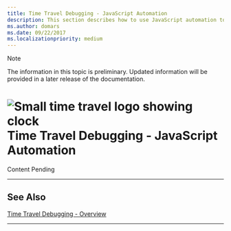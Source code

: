 ```yaml
---
title: Time Travel Debugging - JavaScript Automation
description: This section describes how to use JavaScript automation to help analyze TTD traces.
ms.author: domars
ms.date: 09/22/2017
ms.localizationpriority: medium
---
```


> [!NOTE]
> The information in this topic is preliminary. Updated information will be provided in a later release of the documentation. 
>

# ![Small time travel logo showing clock](images/ttd-time-travel-debugging-logo.png) Time Travel Debugging - JavaScript Automation

Content Pending

---

## See Also

[Time Travel Debugging - Overview](time-travel-debugging-overview.md)

---






